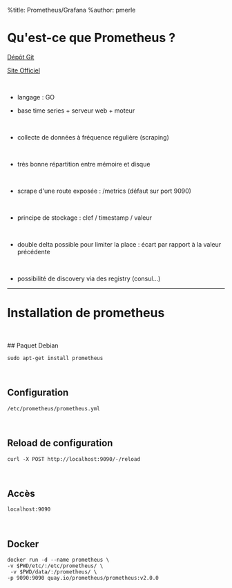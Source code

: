 %title: Prometheus/Grafana
%author: pmerle


# Qu'est-ce que Prometheus ?


[Dépôt Git](https://github.com/prometheus/prometheus)

[Site Officiel](https://prometheus.io/)

<br>


* langage : GO

* base time series + serveur web + moteur

<br>


* collecte de données à fréquence régulière (scraping)

<br>


* très bonne répartition entre mémoire et disque

<br>


* scrape d'une route exposée : /metrics (défaut sur port 9090)

<br>


* principe de stockage : clef / timestamp / valeur

<br>


* double delta possible pour limiter la place : écart par rapport à la valeur précédente

<br>


* possibilité de discovery via des registry (consul...)

-------------------------------------------------------------------------------------------


# Installation de prometheus


<br>


## Paquet Debian

```
sudo apt-get install prometheus
```

<br>


## Configuration 

```
/etc/prometheus/prometheus.yml
```

<br>


## Reload de configuration

```
curl -X POST http://localhost:9090/-/reload
```

<br>


## Accès 

```
localhost:9090
```

<br>


## Docker


```
docker run -d --name prometheus \
-v $PWD/etc/:/etc/prometheus/ \
 -v $PWD/data/:/prometheus/ \
-p 9090:9090 quay.io/prometheus/prometheus:v2.0.0
```


